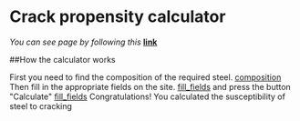 # Crack propensity calculator
*You can see page by following this* **[link](MaxFeshchuk.github.io/calc)**

##How the calculator works

First you need to find the composition of the required steel.
[composition](./images/README_1.png)
Then fill in the appropriate fields on the site.
[fill_fields](./images/README_2.png)
and press the button "Calculate"
[fill_fields](./images/README_3.png)
Congratulations! You calculated the susceptibility of steel to cracking